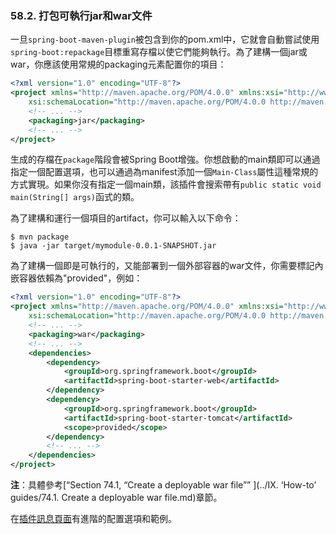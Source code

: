 ### 58.2. 打包可執行jar和war文件

一旦`spring-boot-maven-plugin`被包含到你的pom.xml中，它就會自動嘗試使用`spring-boot:repackage`目標重寫存檔以使它們能夠執行。為了建構一個jar或war，你應該使用常規的packaging元素配置你的項目：
```xml
<?xml version="1.0" encoding="UTF-8"?>
<project xmlns="http://maven.apache.org/POM/4.0.0" xmlns:xsi="http://www.w3.org/2001/XMLSchema-instance"
    xsi:schemaLocation="http://maven.apache.org/POM/4.0.0 http://maven.apache.org/xsd/maven-4.0.0.xsd">
    <!-- ... -->
    <packaging>jar</packaging>
    <!-- ... -->
</project>
```
生成的存檔在`package`階段會被Spring Boot增強。你想啟動的main類即可以通過指定一個配置選項，也可以通過為manifest添加一個`Main-Class`屬性這種常規的方式實現。如果你沒有指定一個main類，該插件會搜索帶有`public static void main(String[] args)`函式的類。

為了建構和運行一個項目的artifact，你可以輸入以下命令：
```shell
$ mvn package
$ java -jar target/mymodule-0.0.1-SNAPSHOT.jar
```
為了建構一個即是可執行的，又能部署到一個外部容器的war文件，你需要標記內嵌容器依賴為"provided"，例如：
```xml
<?xml version="1.0" encoding="UTF-8"?>
<project xmlns="http://maven.apache.org/POM/4.0.0" xmlns:xsi="http://www.w3.org/2001/XMLSchema-instance"
    xsi:schemaLocation="http://maven.apache.org/POM/4.0.0 http://maven.apache.org/xsd/maven-4.0.0.xsd">
    <!-- ... -->
    <packaging>war</packaging>
    <!-- ... -->
    <dependencies>
        <dependency>
            <groupId>org.springframework.boot</groupId>
            <artifactId>spring-boot-starter-web</artifactId>
        </dependency>
        <dependency>
            <groupId>org.springframework.boot</groupId>
            <artifactId>spring-boot-starter-tomcat</artifactId>
            <scope>provided</scope>
        </dependency>
        <!-- ... -->
    </dependencies>
</project>
```
**注**：具體參考[“Section 74.1, “Create a deployable war file”” ](../IX. ‘How-to’ guides/74.1. Create a deployable war file.md)章節。 

在[插件訊息頁面](http://docs.spring.io/spring-boot/docs/1.3.0.BUILD-SNAPSHOT/maven-plugin/)有進階的配置選項和範例。
